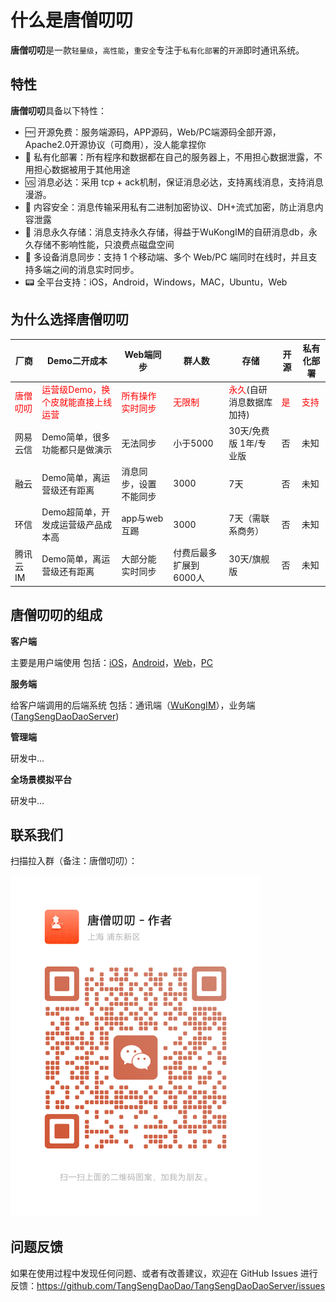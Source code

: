 # 什么是唐僧叨叨

**唐僧叨叨**是一款`轻量级`，`高性能`，`重安全`专注于`私有化部署`的`开源`即时通讯系统。

## 特性

**唐僧叨叨**具备以下特性：

- 🆓 开源免费：服务端源码，APP源码，Web/PC端源码全部开源，Apache2.0开源协议（可商用），没人能拿捏你
- 🔏 私有化部署：所有程序和数据都在自己的服务器上，不用担心数据泄露，不用担心数据被用于其他用途
- 🆚 消息必达：采用 tcp + ack机制，保证消息必达，支持离线消息，支持消息漫游。
- 🔐 内容安全：消息传输采用私有二进制加密协议、DH+流式加密，防止消息内容泄露
- 💽 消息永久存储：消息支持永久存储，得益于WuKongIM的自研消息db，永久存储不影响性能，只浪费点磁盘空间
- 📱 多设备消息同步：支持 1 个移动端、多个 Web/PC 端同时在线时，并且支持多端之间的消息实时同步。
- 📟 全平台支持：iOS，Android，Windows，MAC，Ubuntu，Web


## 为什么选择唐僧叨叨


厂商 | Demo二开成本 | Web端同步 | 群人数 | 存储 | 开源 | 私有化部署
---|--- |--- |--- |---  |--- |--- 
<label style="color:red">唐僧叨叨</label> | <label style="color:red">运营级Demo，换个皮就能直接上线运营</label> | <label style="color:red">所有操作实时同步 </label> | <label style="color:red">无限制</label>  | <label style="color:red">永久</label>(自研消息数据库加持) | <label style="color:red">是 </label> | <label style="color:red">支持 </label> 
网易云信  | Demo简单，很多功能都只是做演示 | 无法同步 | 小于5000  | 30天/免费版 1年/专业版 | 否 | 未知
融云  | Demo简单，离运营级还有距离 | 消息同步，设置不能同步 | 3000 | 7天 | 否 | 未知
环信  | Demo超简单，开发成运营级产品成本高 | app与web互踢  | 3000 | 7天（需联系商务） | 否 | 未知
腾讯云IM | Demo简单，离运营级还有距离  | 大部分能实时同步 | 付费后最多扩展到6000人 | 30天/旗舰版 | 否 | 未知



## 唐僧叨叨的组成


**客户端**

主要是用户端使用 包括：[iOS](https://github.com/TangSengDaoDao/TangSengDaoDaoiOS)，[Android](https://github.com/TangSengDaoDao/TangSengDaoDaoAndroid)，[Web](https://github.com/TangSengDaoDao/TangSengDaoDaoWeb)，[PC](https://github.com/TangSengDaoDao/TangSengDaoDaoWeb)

**服务端**

给客户端调用的后端系统 包括：通讯端（[WuKongIM](https://github.com/WuKongIM/WuKongIM)），业务端([TangSengDaoDaoServer](https://github.com/TangSengDaoDao/TangSengDaoDaoServer))

**管理端**

研发中...

**全场景模拟平台**

研发中...


## 联系我们

扫描拉入群（备注：唐僧叨叨）：

<img src="tsdaodaowechat.jpg" style="width:400px">

## 问题反馈

如果在使用过程中发现任何问题、或者有改善建议，欢迎在 GitHub Issues 进行反馈：https://github.com/TangSengDaoDao/TangSengDaoDaoServer/issues
